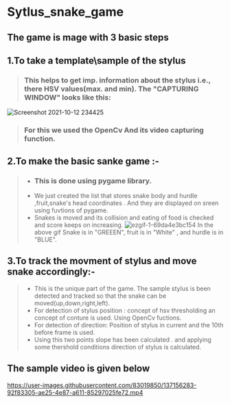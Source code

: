 # Sytlus_snake_game
## The game is mage with 3 basic steps
## 1.To take a template\sample of the stylus
> ### This helps to get imp. information about the stylus i.e., there HSV values(max. and min). The "CAPTURING WINDOW" looks like this:
![Screenshot 2021-10-12 234425](https://user-images.githubusercontent.com/83019850/137132267-dd7d7137-a833-4e91-98a4-fb419112b065.png)
> ### For this we used the OpenCv And its video capturing function.
## 2.To make the basic sanke game :-
> * ### This is done using pygame library.
>  * We just created the list that stores snake body and hurdle ,fruit,snake's head coordinates . And they are displayed on sreen using fuvtions of pygame.
>  * Snakes is moved and its collision and eating of food is checked and score keeps on increasing.
![ezgif-1-69da4e3bc154](https://user-images.githubusercontent.com/83019850/137133655-6e0b1db6-68d0-4201-afa6-ac0ac3f178aa.gif)
> In the above gif Snake is in "GREEEN", fruit is in "White" , and hurdle is in "BLUE".
## 3.To track the movment of stylus and move snake accordingly:-
> * This is the unique part of the game. The sample stylus is been detected and tracked so that the snake can be moved(up,down,right,left).
> * For detection of stylus position : concept of hsv thresholding an concept of conture is used. Using OpenCv fuctions.
> * For detection of direction: Position of stylus in current and the 10th before frame is used.
> * Using this two points slope has been calculated . and applying some thershold conditions direction of stylus is calculated.
## The sample video is given below 


https://user-images.githubusercontent.com/83019850/137156283-92f83305-ae25-4e87-a611-85297025fe72.mp4

